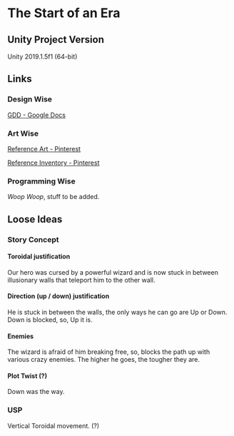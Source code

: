 # The Start of an Era

## Unity Project Version

Unity 2019.1.5f1 (64-bit)

## Links

### Design Wise

[GDD - Google Docs](https://docs.google.com/document/d/1QG_6UUJc_H3TD9OoXtrtZqTDji2Kx_v4WHR5icAToiQ/edit#heading=h.w1wiqq818bd7)

### Art Wise

[Reference Art - Pinterest](https://www.pinterest.pt/pin/723953708831001876/)

[Reference Inventory - Pinterest](https://www.pinterest.pt/pin/723953708831001507/)

### Programming Wise

_Woop Woop_, stuff to be added.

## Loose Ideas

### Story Concept

#### Toroidal justification

Our hero was cursed by a powerful wizard and is now stuck in between
illusionary walls that teleport him to the other wall.

#### Direction (up / down) justification

He is stuck in between the walls, the only ways he can go are Up or Down.
Down is blocked, so, Up it is.

#### Enemies

The wizard is afraid of him breaking free, so, blocks the path up with various
crazy enemies. The higher he goes, the tougher they are.

#### Plot Twist (?)

Down was the way.

### USP

Vertical Toroidal movement. (?)
